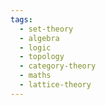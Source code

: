 ```yaml
---
tags:
  - set-theory
  - algebra
  - logic
  - topology
  - category-theory
  - maths
  - lattice-theory
---
```

